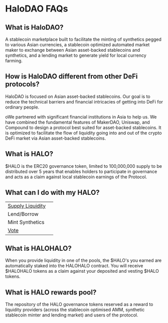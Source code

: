 # HaloDAO FAQs

## What is HaloDAO?

A stablecoin marketplace built to facilitate the minting of synthetics pegged to various Asian currencies, a stablecoin optimized automated market maker to exchange between Asian asset-backed stablecoins and synthetics, and a lending market to generate yield for local currency farming.

## How is HaloDAO different from other DeFi protocols?

HaloDAO is focused on Asian asset-backed stablecoins. Our goal is to reduce the technical barriers and financial intricacies of getting into DeFi for ordinary people. 

oWe partnered with significant financial institutions in Asia to help us. We have combined the fundamental features of MakerDAO, Uniswap, and Compound to design a protocol best suited for asset-backed stablecoins. It is optimized to facilitate the flow of liquidity going into and out of the crypto DeFi market via Asian asset-backed stablecoins. 

## What is HALO?

$HALO is the ERC20 governance token, limited to 100,000,000 supply to be distributed over 5 years that enables holders to participate in governance and acts as a claim against local stablecoin earnings of the Protocol.   


## What can I do with my HALO?

|  |  |
| :--- | :--- |
| [Supply Liquidity](../../v0-guide/untitled.md) |  |
| Lend/Borrow |  |
| Mint Synthetics |  |
| [Vote](../../v0-guide/how-to-vote.md) |  |

## What is HALOHALO?

When you provide liquidity in one of the pools,  the $HALO's you earned are automatically staked into the HALOHALO contract. You will receive $HALOHALO tokens as a claim against your deposited and vesting $HALO tokens.  

## What is HALO rewards pool?

The repository of the HALO governance tokens reserved as a reward to liquidity providers \(across the stablecoin optimised AMM, synthetic stablecoin minter and lending market\) and users of the protocol.



